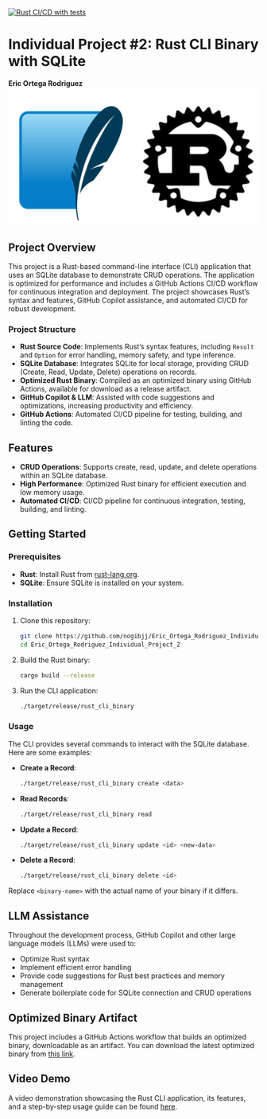 [![Rust CI/CD with tests](https://github.com/nogibjj/Eric_Ortega_Rodriguez_Individual_Project_2/actions/workflows/cicd.yml/badge.svg)](https://github.com/nogibjj/Eric_Ortega_Rodriguez_Individual_Project_2/actions/workflows/cicd.yml)

# Individual Project #2: Rust CLI Binary with SQLite
**Eric Ortega Rodriguez**
![Project Image](image.png)

## Project Overview

This project is a Rust-based command-line interface (CLI) application that uses an SQLite database to demonstrate CRUD operations. The application is optimized for performance and includes a GitHub Actions CI/CD workflow for continuous integration and deployment. The project showcases Rust’s syntax and features, GitHub Copilot assistance, and automated CI/CD for robust development.

### Project Structure

- **Rust Source Code**: Implements Rust’s syntax features, including `Result` and `Option` for error handling, memory safety, and type inference.
- **SQLite Database**: Integrates SQLite for local storage, providing CRUD (Create, Read, Update, Delete) operations on records.
- **Optimized Rust Binary**: Compiled as an optimized binary using GitHub Actions, available for download as a release artifact.
- **GitHub Copilot & LLM**: Assisted with code suggestions and optimizations, increasing productivity and efficiency.
- **GitHub Actions**: Automated CI/CD pipeline for testing, building, and linting the code.

## Features

- **CRUD Operations**: Supports create, read, update, and delete operations within an SQLite database.
- **High Performance**: Optimized Rust binary for efficient execution and low memory usage.
- **Automated CI/CD**: CI/CD pipeline for continuous integration, testing, building, and linting.

## Getting Started

### Prerequisites

- **Rust**: Install Rust from [rust-lang.org](https://www.rust-lang.org/).
- **SQLite**: Ensure SQLite is installed on your system.

### Installation

1. Clone this repository:
    ```bash
    git clone https://github.com/nogibjj/Eric_Ortega_Rodriguez_Individual_Project_2
    cd Eric_Ortega_Rodriguez_Individual_Project_2
    ```

2. Build the Rust binary:
    ```bash
    cargo build --release
    ```

3. Run the CLI application:
    ```bash
    ./target/release/rust_cli_binary
    ```

### Usage

The CLI provides several commands to interact with the SQLite database. Here are some examples:

- **Create a Record**:
    ```bash
    ./target/release/rust_cli_binary create <data>
    ```

- **Read Records**:
    ```bash
    ./target/release/rust_cli_binary read
    ```

- **Update a Record**:
    ```bash
    ./target/release/rust_cli_binary update <id> <new-data>
    ```

- **Delete a Record**:
    ```bash
    ./target/release/rust_cli_binary delete <id>
    ```

Replace `<binary-name>` with the actual name of your binary if it differs.

## LLM Assistance

Throughout the development process, GitHub Copilot and other large language models (LLMs) were used to:

- Optimize Rust syntax
- Implement efficient error handling
- Provide code suggestions for Rust best practices and memory management
- Generate boilerplate code for SQLite connection and CRUD operations

## Optimized Binary Artifact

This project includes a GitHub Actions workflow that builds an optimized binary, downloadable as an artifact. You can download the latest optimized binary from [this link](https://github.com/nogibjj/Eric_Ortega_Rodriguez_Individual_Project_2/actions/runs/11674989311/artifacts/2144072759).

## Video Demo

A video demonstration showcasing the Rust CLI application, its features, and a step-by-step usage guide can be found [here](#). 
